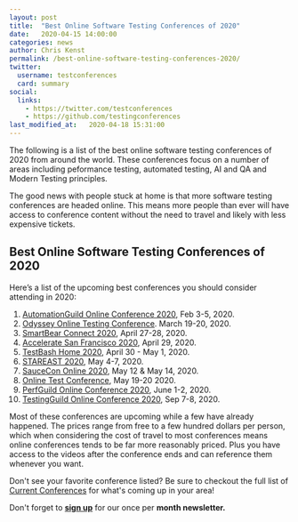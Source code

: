 ```yaml
---
layout: post
title:  "Best Online Software Testing Conferences of 2020"
date:   2020-04-15 14:00:00
categories: news
author: Chris Kenst
permalink: /best-online-software-testing-conferences-2020/
twitter:
  username: testconferences
  card: summary
social:
  links:
    - https://twitter.com/testconferences
    - https://github.com/testingconferences
last_modified_at:   2020-04-18 15:31:00
---
```


The following is a list of the best online software testing conferences of 2020 from around the world. These conferences focus on a number of areas including peformance testing, automated testing, AI and QA and Modern Testing principles. 

The good news with people stuck at home is that more software testing conferences are headed online. This means more people than ever will have access to conference content without the need to travel and likely with less expensive tickets. 


## Best Online Software Testing Conferences of 2020
Here’s a list of the upcoming best conferences you should consider attending in 2020:

1. [AutomationGuild Online Conference 2020](https://guildconferences.com/conferences/automation-2020/?utm_source=testingconferences), Feb 3-5, 2020.
2. [Odyssey Online Testing Conference](https://odyssey.kobiton.com?utm_source=testingconferences). March 19-20, 2020.
3. [SmartBear Connect 2020](https://smartbear.com/connect/?utm_source=testingconferences), April 27-28, 2020.
4. [Accelerate San Francisco 2020](https://www.tricentis.com/accelerate/san-francisco/?utm_source=testingconferences), April 29, 2020.
5. [TestBash Home 2020](https://ti.to/mot/testbash-home-2020?source=testingconferences), April 30 - May 1, 2020.
6. [STAREAST 2020](https://stareast.techwell.com/?utm_source=testingconferences), May 4-7, 2020.
7. [SauceCon Online 2020](https://saucecon.com/?utm_source=testingconferences), May 12 & May 14, 2020.
8. [Online Test Conference](https://www.onlinetestconf.com/?utm_source=testingconferences), May 19-20 2020.
9. [PerfGuild Online Conference 2020](https://guildconferences.com/conferences/perfguild-2020/?utm_source=testinconferences), June 1-2, 2020.
10. [TestingGuild Online Conference 2020](https://guildconferences.com/conferences/testingguild-2020/?utm_source=testinconferences), Sep 7-8, 2020.


Most of these conferences are upcoming while a few have already happened. The prices range from free to a few hundred dollars per person, which when considering the cost of travel to most conferences means online conferences tends to be far more reasonably priced. Plus you have access to the videos after the conference ends and can reference them whenever you want.

Don't see your favorite conference listed? Be sure to checkout the full list of [Current Conferences](/) for what's coming up in your area!

Don't forget to **[sign up](http://eepurl.com/c4paYT)** for our once per **month newsletter.**